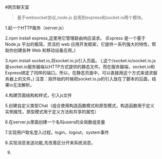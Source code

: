 #网页聊天室

>基于websocket协议,node.js
会用到express和socket.io两个模块。

1.起一个HTTP服务（server.js）

2.npm install express,这里用它管理路由响应请求。
(Express 是一个基于 Node.js 平台的极简、灵活的 web 应用开发框架，它提供一系列强大的特性，帮助你创建各种 Web 和移动设备应用。)

3.npm install socket.io,将socket.io.js引入页面。
(<script src="/socket.io/socket.io.js"></script>,这个/socket.io/socket.io.js是socket.io服务器端以HTTP方式提供的静态文件。而在服务器端，socket.io和Express绑定了同样的端口。所以，在静态页面中，可以直接用这个方式来请求服务器上的文件。)
注意：刚开始的时候把socket.io.js的引入放在了脚本的后面，结果io无法解析。

4.构建页面结构和样式，引入js文件

5.创建自定义类型Chat（组合使用构造函数模式和原型模式，构造函数用于定义实例属性，原型模式用于定义方法和共享的属性）

6.在server.js里面创建一个名叫users的全局数组变量

7.实现用户取名登入过程，login，logout，system事件

8.实现消息发送功能,先改善区分开来系统消息。

9.
